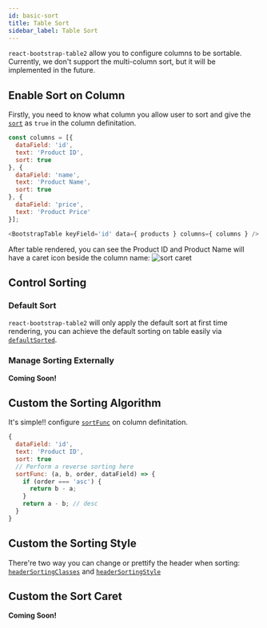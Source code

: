 ```yaml
---
id: basic-sort
title: Table Sort
sidebar_label: Table Sort
---
```


`react-bootstrap-table2` allow you to configure columns to be sortable. Currently, we don't support the multi-column sort, but it will be implemented in the future.

## Enable Sort on Column
Firstly, you need to know what column you allow user to sort and give the [`sort`](./column-props.html#columnsort-bool) as `true` in the column definitation.

```js
const columns = [{
  dataField: 'id',
  text: 'Product ID',
  sort: true
}, {
  dataField: 'name',
  text: 'Product Name',
  sort: true
}, {
  dataField: 'price',
  text: 'Product Price'
}];

<BootstrapTable keyField='id' data={ products } columns={ columns } />
```

After table rendered, you can see the Product ID and Product Name will have a caret icon beside the column name:
![sort caret](/react-bootstrap-table2/img/docs/basic-sort-caret.png)

## Control Sorting
### Default Sort
`react-bootstrap-table2` will only apply the default sort at first time rendering, you can achieve the default sorting on table easily via [`defaultSorted`](./table-props.html#defaultsorted-array).

### Manage Sorting Externally

**Coming Soon!**

## Custom the Sorting Algorithm

It's simple!! configure [`sortFunc`](./column-props.html#columnsortfunc-function) on column definitation.

```js
{
  dataField: 'id',
  text: 'Product ID',
  sort: true
  // Perform a reverse sorting here
  sortFunc: (a, b, order, dataField) => {
    if (order === 'asc') {
      return b - a;
    }
    return a - b; // desc
  }
}
```

## Custom the Sorting Style
There're two way you can change or prettify the header when sorting: [`headerSortingClasses`](./column-props.html#headersortingclasses-string-function) and [`headerSortingStyle`](./column-props.html#headersortingstyle-object-function) 

## Custom the Sort Caret

**Coming Soon!**